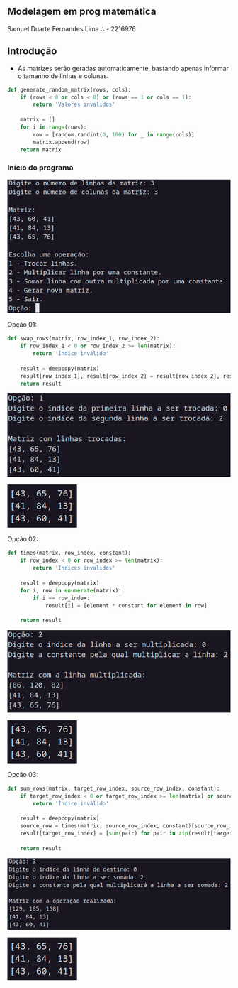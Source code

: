 ## Modelagem em prog matemática
Samuel Duarte Fernandes Lima ∴ - 2216976

## Introdução

* As matrizes serão geradas automaticamente, bastando apenas informar o tamanho de linhas e colunas.

```python
def generate_random_matrix(rows, cols):
    if (rows < 0 or cols < 0) or (rows == 1 or cols == 1):
        return 'Valores invalidos'
    
    matrix = []
    for i in range(rows):
        row = [random.randint(0, 100) for _ in range(cols)]
        matrix.append(row)
    return matrix
```
### Início do programa

![screenshot](./assets/image1.png)


Opção 01:

```python
def swap_rows(matrix, row_index_1, row_index_2):
    if row_index_1 < 0 or row_index_2 >= len(matrix):
        return 'Índice inválido'
    
    result = deepcopy(matrix)
    result[row_index_1], result[row_index_2] = result[row_index_2], result[row_index_1]
    return result
```

![screenshot](./assets/image2.png)

![screenshot](./assets/image5.png)

Opção 02:

```python
def times(matrix, row_index, constant):
    if row_index < 0 or row_index >= len(matrix):
        return 'Indices invalidos'
    
    result = deepcopy(matrix)
    for i, row in enumerate(matrix):
        if i == row_index:
            result[i] = [element * constant for element in row]

    return result
```

![screenshot](./assets/image3.png)

![screenshot](./assets/image5.png)

Opção 03:

```python
def sum_rows(matrix, target_row_index, source_row_index, constant):
    if target_row_index < 0 or target_row_index >= len(matrix) or source_row_index < 0 or source_row_index >= len(matrix):
        return 'Índice inválido'
    
    result = deepcopy(matrix)
    source_row = times(matrix, source_row_index, constant)[source_row_index]
    result[target_row_index] = [sum(pair) for pair in zip(result[target_row_index], source_row)]
    
    return result
```

![screenshot](./assets/image6.png)

![screenshot](./assets/image5.png)
